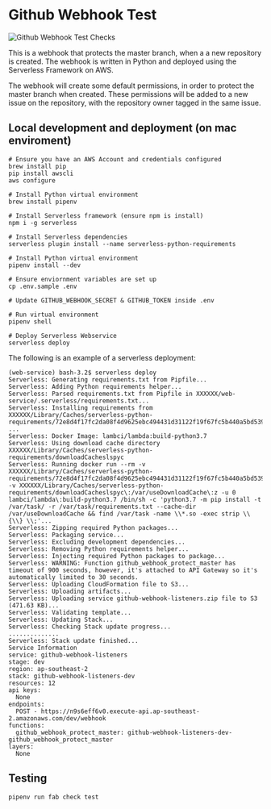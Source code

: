 # Github Webhook Test

![Github Webhook Test Checks](https://github.com/adam-test-github-organization/web-service/workflows/Github%20Webhook%20Test%20Checks/badge.svg?branch=master)

This is a webhook that protects the master branch, when a a new repository is created.
The webhook is written in Python and deployed using the Serverless Framework on AWS.

The webhook will create some default permissions, in order to protect the master branch when created.
These permissions will be added to a new issue on the repository, with the repository owner tagged in the same issue.

## Local development and deployment (on mac enviroment)

```
# Ensure you have an AWS Account and credentials configured
brew install pip
pip install awscli
aws configure

# Install Python virtual environment
brew install pipenv

# Install Serverless framework (ensure npm is install)
npm i -g serverless

# Install Serverless dependencies
serverless plugin install --name serverless-python-requirements

# Install Python virtual environment
pipenv install --dev

# Ensure enviornment variables are set up
cp .env.sample .env

# Update GITHUB_WEBHOOK_SECRET & GITHUB_TOKEN inside .env

# Run virtual environment
pipenv shell

# Deploy Serverless Webservice
serverless deploy
```

The following is an example of a serverless deployment:

```
(web-service) bash-3.2$ serverless deploy
Serverless: Generating requirements.txt from Pipfile...
Serverless: Adding Python requirements helper...
Serverless: Parsed requirements.txt from Pipfile in XXXXXX/web-service/.serverless/requirements.txt...
Serverless: Installing requirements from XXXXXX/Library/Caches/serverless-python-requirements/72e8d4f17fc2da08f4d9625ebc494431d31122f19f67fc5b440a5bd5397e4722_slspyc/requirements.txt ...
Serverless: Docker Image: lambci/lambda:build-python3.7
Serverless: Using download cache directory XXXXXX/Library/Caches/serverless-python-requirements/downloadCacheslspyc
Serverless: Running docker run --rm -v XXXXXX/Library/Caches/serverless-python-requirements/72e8d4f17fc2da08f4d9625ebc494431d31122f19f67fc5b440a5bd5397e4722_slspyc\:/var/task\:z -v XXXXXX/Library/Caches/serverless-python-requirements/downloadCacheslspyc\:/var/useDownloadCache\:z -u 0 lambci/lambda\:build-python3.7 /bin/sh -c 'python3.7 -m pip install -t /var/task/ -r /var/task/requirements.txt --cache-dir /var/useDownloadCache && find /var/task -name \\*.so -exec strip \\{\\} \\;'...
Serverless: Zipping required Python packages...
Serverless: Packaging service...
Serverless: Excluding development dependencies...
Serverless: Removing Python requirements helper...
Serverless: Injecting required Python packages to package...
Serverless: WARNING: Function github_webhook_protect_master has timeout of 900 seconds, however, it's attached to API Gateway so it's automatically limited to 30 seconds.
Serverless: Uploading CloudFormation file to S3...
Serverless: Uploading artifacts...
Serverless: Uploading service github-webhook-listeners.zip file to S3 (471.63 KB)...
Serverless: Validating template...
Serverless: Updating Stack...
Serverless: Checking Stack update progress...
..............
Serverless: Stack update finished...
Service Information
service: github-webhook-listeners
stage: dev
region: ap-southeast-2
stack: github-webhook-listeners-dev
resources: 12
api keys:
  None
endpoints:
  POST - https://n9s6eff6v0.execute-api.ap-southeast-2.amazonaws.com/dev/webhook
functions:
  github_webhook_protect_master: github-webhook-listeners-dev-github_webhook_protect_master
layers:
  None
```

## Testing
```
pipenv run fab check test
```
